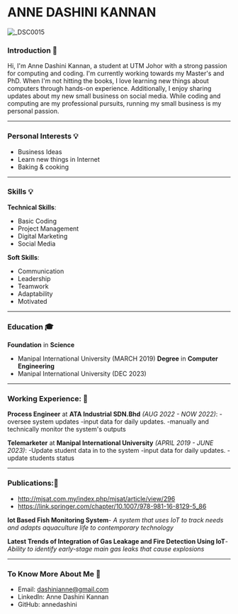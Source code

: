 # **ANNE DASHINI KANNAN** 

![_DSC0015](https://github.com/user-attachments/assets/1e0ed151-6247-4854-a1a4-2a3c8a8959a2)


### **Introduction** 👋
Hi, I'm Anne Dashini Kannan, a student at UTM Johor with a strong passion for computing and coding. I'm currently working towards my Master's and PhD. When I'm not hitting the books, I love learning new things about computers through hands-on experience. Additionally, I enjoy sharing updates about my new small business on social media. While coding and computing are my professional pursuits, running my small business is my personal passion.


---
### Personal Interests 💡
- Business Ideas
- Learn new things in Internet
- Baking & cooking

---

### Skills 💡
**Technical Skills**:
- Basic Coding
- Project Management
- Digital Marketing
- Social Media


**Soft Skills**:
- Communication
- Leadership
- Teamwork
- Adaptability
- Motivated

---

### **Education** 🎓
**Foundation** in **Science**
- Manipal International University (MARCH 2019)
**Degree** in **Computer Engineering**
- Manipal International University (DEC 2023)

---


### **Working Experience**: 👔
**Process Engineer** at **ATA Industrial SDN.Bhd** *(AUG 2022 - NOW 2022)*:
-oversee system updates 
-input data for daily updates.
-manually and technically monitor the system's outputs

**Telemarketer** at **Manipal International University** *(APRIL 2019 - JUNE 2023)*:
-Update student data in to the system
-input data for daily updates.
-update students status

---
### **Publications**:📂
- http://mjsat.com.my/index.php/mjsat/article/view/296
- https://link.springer.com/chapter/10.1007/978-981-16-8129-5_86


**Iot Based Fish Monitoring System**-
*A system that uses IoT to track needs and adapts aquaculture life to contemporary technology*

**Latest Trends of Integration of Gas Leakage and Fire Detection Using IoT**-
*Ability to identify early-stage main gas leaks that cause explosions*


---


### **To Know More About Me** 📧
- Email: dashinianne@gmail.com
- LinkedIn: Anne Dashini Kannan
- GitHub: annedashini




